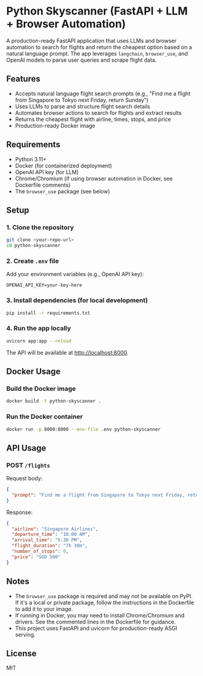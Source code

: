# Python Skyscanner (FastAPI + LLM + Browser Automation)

A production-ready FastAPI application that uses LLMs and browser automation to search for flights and return the cheapest option based on a natural language prompt. The app leverages `langchain`, `browser_use`, and OpenAI models to parse user queries and scrape flight data.

## Features

- Accepts natural language flight search prompts (e.g., "Find me a flight from Singapore to Tokyo next Friday, return Sunday")
- Uses LLMs to parse and structure flight search details
- Automates browser actions to search for flights and extract results
- Returns the cheapest flight with airline, times, stops, and price
- Production-ready Docker image

## Requirements

- Python 3.11+
- Docker (for containerized deployment)
- OpenAI API key (for LLM)
- Chrome/Chromium (if using browser automation in Docker, see Dockerfile comments)
- The `browser_use` package (see below)

## Setup

### 1. Clone the repository

```bash
git clone <your-repo-url>
cd python-skyscanner
```

### 2. Create `.env` file

Add your environment variables (e.g., OpenAI API key):

```
OPENAI_API_KEY=your-key-here
```

### 3. Install dependencies (for local development)

```bash
pip install -r requirements.txt
```

### 4. Run the app locally

```bash
uvicorn app:app --reload
```

The API will be available at [http://localhost:8000](http://localhost:8000).

## Docker Usage

### Build the Docker image

```bash
docker build -t python-skyscanner .
```

### Run the Docker container

```bash
docker run -p 8000:8000 --env-file .env python-skyscanner
```

## API Usage

### POST `/flights`

Request body:
```json
{
  "prompt": "Find me a flight from Singapore to Tokyo next Friday, return Sunday"
}
```

Response:
```json
{
  "airline": "Singapore Airlines",
  "departure_time": "10:00 AM",
  "arrival_time": "5:30 PM",
  "flight_duration": "7h 30m",
  "number_of_stops": 0,
  "price": "SGD 500"
}
```

## Notes

- The `browser_use` package is required and may not be available on PyPI. If it's a local or private package, follow the instructions in the Dockerfile to add it to your image.
- If running in Docker, you may need to install Chrome/Chromium and drivers. See the commented lines in the Dockerfile for guidance.
- This project uses FastAPI and uvicorn for production-ready ASGI serving.

## License

MIT
